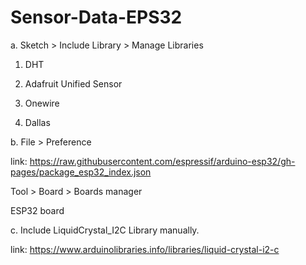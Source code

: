 # Sensor-Data-EPS32


a. Sketch > Include Library > Manage Libraries

1. DHT

2. Adafruit Unified Sensor

3. Onewire

4. Dallas

b. File > Preference

link: https://raw.githubusercontent.com/espressif/arduino-esp32/gh-pages/package_esp32_index.json


Tool > Board > Boards manager

  ESP32 board

c. Include LiquidCrystal_I2C Library manually.

link: https://www.arduinolibraries.info/libraries/liquid-crystal-i2-c
